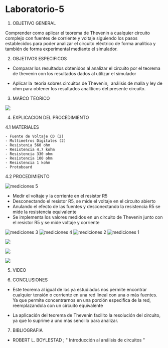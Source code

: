 # Laboratorio-5

1. OBJETIVO GENERAL

Comprender como aplicar el teorema de Thevenin a cualquier  circuito complejo con fuentes de corriente y voltaje siguiendo los pasos establecidos para poder  analizar el circuito eléctrico de forma analítica y también de forma experimental mediante el simulador.

2. OBJETIVOS ESPECIFICOS
    
- Comparar los resultados obtenidos al analizar el circuito por el teorema de thevenin con los resultados dados al  utilizar el simulador 

- Aplicar la  teoría sobres circuitos de Thevenin,  análisis de malla y ley de ohm para obtener los resultados analíticos del presente circuito.


3. MARCO TEORICO

![](https://user-images.githubusercontent.com/84998013/126911652-6ca5d5ce-4326-4303-abc9-00f95dd00f35.png)

4. EXPLICACION DEL PROCEDIMIENTO


  4.1 MATERIALES
  
    - Fuente de Voltaje CD (2)
    - Multimetros Digitales (2)
    - Resistenia 560 ohm
    - Resistencia 4,7 kohm
    - Resistencia 330 ohm
    - Resistencia 100 ohm
    - Resistencia 1 kohm
    - Protoboard
    
    
  4.2 PROCEDIMIENTO
  
  
  ![mediciones 5](https://user-images.githubusercontent.com/84397282/126907502-54e7f218-9fdb-4125-8f54-8c3a95322343.jpg)
  

- Medir el voltaje y la corriente en el resistor R5
- Desconectando el resistor R5, se mide el voltaje en el circuito abierto
- Anulando el efecto de las fuentes y desconectando la resistencia R5 se mide la resistencia equivalente
- Se implementa los valores medidos en un circuito de Thevenin junto con el resistor R5 y se mide voltaje y corriente 

![mediciones 3](https://user-images.githubusercontent.com/84397282/126907499-94a7ea35-2435-4d0f-9b39-f744fccc7bb7.jpg)
![mediciones 4](https://user-images.githubusercontent.com/84397282/126908449-cd16b34c-6728-4546-92c6-2ed8d5671e7f.jpg)
![mediciones 2](https://user-images.githubusercontent.com/84397282/126907504-f74a730c-c343-4611-a4d9-67f0b9fd532b.jpg)
![mediciones 1](https://user-images.githubusercontent.com/84397282/126907503-b3918f74-1c8c-43be-8310-a731b59e1922.jpg)

![](https://user-images.githubusercontent.com/84998005/126925588-fe71e89a-636a-4acc-8d1e-18406d70596e.png)

![](https://user-images.githubusercontent.com/84998005/126925586-320868eb-f5b9-4bfd-97b6-ea0b597ddacf.png)

![](https://user-images.githubusercontent.com/84998005/126925589-cd2d4e11-248e-47e3-942b-1986d8680a33.png)

  
  
5. VIDEO



6. CONCLUSIONES

- Este teorema al igual de los ya estudiados nos permite encontrar cualquier tensión o corriente en una red lineal con una o más fuentes. Ya que permite concentrarnos en una porción especifica de la red, reemplazandola con un circuito equivalente

- La aplicación del teorema de Thevenin facilito la resolución del circuito, ya que lo suprime a uno más sencillo para analizar. 

7. BIBLIOGRAFIA
- ROBERT L. BOYLESTAD ; " Introducción al análisis de circuitos "
 
